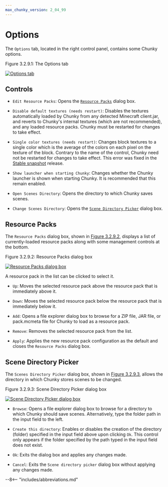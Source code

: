 ```yaml
---
max_chunky_version: 2_04_99
---
```


# Options

The `Options` tab, located in the right control panel, contains some Chunky options.

<div class="figure" id="figure-3-2-9-1">
  <p class="figure">
  Figure 3.2.9.1: The Options tab
  </p>
  <div class="figureimgcontainer">
    <a href="../../../../img/user_interface/right_panel/options_tab.png">
      <img class="figure" src="../../../../img/user_interface/right_panel/options_tab.png" alt="Options tab">
    </a>
  </div>
</div>

## Controls

- `Edit Resource Packs`: Opens the [`Resource Packs`](#resource-packs) dialog box.

- `Disable default textures (needs restart)`: Disables the textures automatically loaded by Chunky from any detected Minecraft client.jar, and reverts to Chunky's internal textures (which are not recommended), and any loaded resource packs. Chunky must be restarted for changes to take effect.

- `Single color textures (needs restart)`: Changes block textures to a single color which is the average of the colors on each pixel on the texture of the block. Contrary to the name of the control, Chunky need not be restarted for changes to take effect. This error was fixed in the [Stable snapshot](../../../../getting_started/configuring_chunky_launcher#advanced-settings) release.

- `Show launcher when starting Chunky`: Changes whether the Chunky launcher is shown when starting Chunky. It is recommended that this remain enabled.

- `Open Scenes Directory`: Opens the directory to which Chunky saves scenes.

- `Change Scenes Directory`: Opens the [`Scene Directory Picker`](#scene-directory-picker) dialog box.

## Resource Packs

The `Resource Packs` dialog box, shown in [Figure 3.2.9.2](#figure-3-2-9-2), displays a list of currently-loaded resource packs along with some management controls at the bottom.

<div class="figure" id="figure-3-2-9-2">
  <p class="figure">
  Figure 3.2.9.2: Resource Packs dialog box
  </p>
  <div class="figureimgcontainer">
    <a href="../../../../img/user_interface/right_panel/resource_packs.png">
      <img class="figure" src="../../../../img/user_interface/right_panel/resource_packs.png" alt="Resource Packs dialog box">
    </a>
  </div>
</div>

A resource pack in the list can be clicked to select it.

- `Up`: Moves the selected resource pack above the resource pack that is immediately above it.

- `Down`: Moves the selected resource pack below the resource pack that is immediately below it.

- `Add`: Opens a file explorer dialog box to browse for a ZIP file, JAR file, or pack.mcmeta file for Chunky to load as a resource pack.

- `Remove`: Removes the selected resource pack from the list.

- `Apply`: Applies the new resource pack configuration as the default and closes the `Resource Packs` dialog box.

## Scene Directory Picker

The `Scenes Directory Picker` dialog box, shown in [Figure 3.2.9.3](#figure-3-2-9-3), allows the directory in which Chunky stores scenes to be changed.

<div class="figure" id="figure-3-2-9-3">
  <p class="figure">
  Figure 3.2.9.3: Scene Directory Picker dialog box
  </p>
  <div class="figureimgcontainer">
    <a href="../../../../img/user_interface/right_panel/scene_directory_picker.png">
      <img class="figure" src="../../../../img/user_interface/right_panel/scene_directory_picker.png" alt="Scene Directory Picker dialog box">
    </a>
  </div>
</div>

- `Browse`: Opens a file explorer dialog box to browse for a directory to which Chunky should save scenes. Alternatively, type the folder path in the input field to the left.

- `Create this directory`: Enables or disables the creation of the directory (folder) specified in the input field above upon clicking `Ok`. This control only appears if the folder specified by the path typed in the input field does not exist.

- `Ok`: Exits the dialog box and applies any changes made.

- `Cancel`: Exits the `Scene directory picker` dialog box without applying any changes made.

--8<-- "includes/abbreviations.md"
